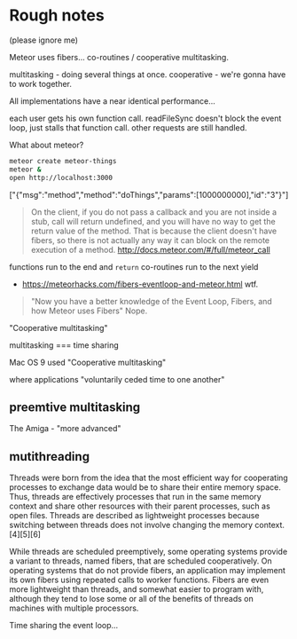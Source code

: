 # Rough notes

(please ignore me)

Meteor uses fibers... co-routines / cooperative multitasking.

multitasking - doing several things at once.
cooperative - we're gonna have to work together.


All implementations have a near identical performance...

each user gets his own function call.
readFileSync doesn't block the event loop, just stalls that function call.
other requests are still handled.

What about meteor?

```sh
meteor create meteor-things
meteor &
open http://localhost:3000
```

["{\"msg\":\"method\",\"method\":\"doThings\",\"params\":[1000000000],\"id\":\"3\"}"]

> On the client, if you do not pass a callback and you are not inside a stub, call will return undefined, and you will have no way to get the return value of the method. That is because the client doesn't have fibers, so there is not actually any way it can block on the remote execution of a method.
http://docs.meteor.com/#/full/meteor_call


functions run to the end and `return`
co-routines run to the next yield


- https://meteorhacks.com/fibers-eventloop-and-meteor.html
wtf.

> "Now you have a better knowledge of the Event Loop, Fibers, and how Meteor uses Fibers"
Nope.

"Cooperative multitasking"

multitasking === time sharing

Mac OS 9 used "Cooperative multitasking"

where applications "voluntarily ceded time to one another"

## preemtive multitasking

The Amiga - "more advanced"


## mutithreading

Threads were born from the idea that the most efficient way for cooperating processes to exchange data would be to share their entire memory space. Thus, threads are effectively processes that run in the same memory context and share other resources with their parent processes, such as open files. Threads are described as lightweight processes because switching between threads does not involve changing the memory context.[4][5][6]

While threads are scheduled preemptively, some operating systems provide a variant to threads, named fibers, that are scheduled cooperatively. On operating systems that do not provide fibers, an application may implement its own fibers using repeated calls to worker functions. Fibers are even more lightweight than threads, and somewhat easier to program with, although they tend to lose some or all of the benefits of threads on machines with multiple processors.


Time sharing the event loop...

